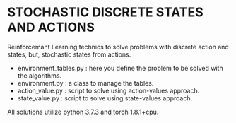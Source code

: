 # STOCHASTIC DISCRETE STATES AND ACTIONS

Reinforcemant Learning technics to solve problems with discrete action and states, but, stochastic states from actions.

- environment_tables.py : here you define the problem to be solved with the algorithms.
- environment.py : a class to manage the tables.
- action_value.py : script to solve using action-values approach.
- state_value.py : script to solve using state-values approach.

All solutions utilize python 3.7.3 and torch 1.8.1+cpu.
